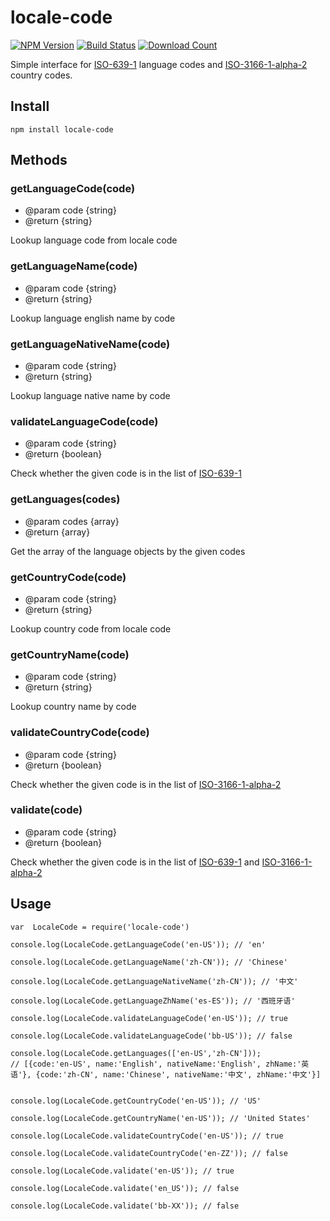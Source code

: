 # locale-code
[![NPM Version][npm-image]][npm-url]
[![Build Status][travis-image]][travis-url]
[![Download Count][download-url]][npm-url]

[travis-image]: https://travis-ci.org/meikidd/locale-code.svg?branch=master
[travis-url]: https://travis-ci.org/meikidd/locale-code
[npm-image]: https://img.shields.io/npm/v/locale-code.svg?style=flat-square
[npm-url]: https://npmjs.org/package/locale-code
[download-url]: https://img.shields.io/npm/dt/locale-code.svg?style=flat-square

Simple interface for [ISO-639-1](https://en.wikipedia.org/wiki/List_of_ISO_639-1_codes) language codes and [ISO-3166-1-alpha-2](https://en.wikipedia.org/wiki/ISO_3166-1_alpha-2) country codes.

## Install

```
npm install locale-code
```


## Methods


### getLanguageCode(code) 
  - @param code {string}
  - @return {string}

Lookup language code from locale code

### getLanguageName(code) 
  - @param code {string}
  - @return {string}

Lookup language english name by code

### getLanguageNativeName(code) 
  - @param code {string}
  - @return {string}

Lookup language native name by code

### validateLanguageCode(code) 
  - @param code {string}
  - @return {boolean}

Check whether the given code is in the list of [ISO-639-1](https://en.wikipedia.org/wiki/List_of_ISO_639-1_codes)

### getLanguages(codes) 
  - @param codes {array}
  - @return {array}

Get the array of the language objects by the given codes


### getCountryCode(code) 
  - @param code {string}
  - @return {string}

Lookup country code from locale code

### getCountryName(code) 
  - @param code {string}
  - @return {string}

Lookup country name by code

### validateCountryCode(code) 
  - @param code {string}
  - @return {boolean}

Check whether the given code is in the list of [ISO-3166-1-alpha-2](https://en.wikipedia.org/wiki/ISO_3166-1_alpha-2)

### validate(code) 
  - @param code {string}
  - @return {boolean}

Check whether the given code is in the list of [ISO-639-1](https://en.wikipedia.org/wiki/List_of_ISO_639-1_codes) and [ISO-3166-1-alpha-2](https://en.wikipedia.org/wiki/ISO_3166-1_alpha-2)


## Usage

```
var  LocaleCode = require('locale-code')

console.log(LocaleCode.getLanguageCode('en-US')); // 'en'

console.log(LocaleCode.getLanguageName('zh-CN')); // 'Chinese'

console.log(LocaleCode.getLanguageNativeName('zh-CN')); // '中文'

console.log(LocaleCode.getLanguageZhName('es-ES')); // '西班牙语'

console.log(LocaleCode.validateLanguageCode('en-US')); // true

console.log(LocaleCode.validateLanguageCode('bb-US')); // false

console.log(LocaleCode.getLanguages(['en-US','zh-CN'])); 
// [{code:'en-US', name:'English', nativeName:'English', zhName:'英语'}, {code:'zh-CN', name:'Chinese', nativeName:'中文', zhName:'中文'}]


console.log(LocaleCode.getCountryCode('en-US')); // 'US'

console.log(LocaleCode.getCountryName('en-US')); // 'United States'

console.log(LocaleCode.validateCountryCode('en-US')); // true

console.log(LocaleCode.validateCountryCode('en-ZZ')); // false

console.log(LocaleCode.validate('en-US')); // true

console.log(LocaleCode.validate('en_US')); // false

console.log(LocaleCode.validate('bb-XX')); // false

```